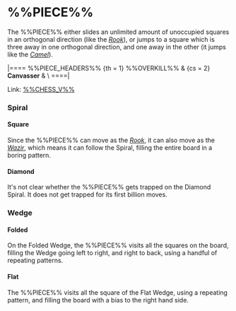 # %%PIECE%%

The %%PIECE%% either slides an unlimited amount of unoccupied squares
in an orthogonal direction (like the [*Rook*](rook.html)), 
or jumps to a square which is three away in one orthogonal direction,
and one away in the other (it jumps like the [*Camel*](camel.html)).

|====
%%PIECE_HEADERS%%
  {th = 1}  %%OVERKILL%%
& {cs = 2}  **Canvasser**
&           \\
====|

Link: [%%CHESS_V%%](#piece:canvassr)

### Spiral

#### Square

Since the %%PIECE%% can move as the [*Rook*](rook.html), it
can also move as the [*Wazir*](wazir.html), which means it can
follow the Spiral, filling the entire board in a boring pattern.

#### Diamond

It's not clear whether the %%PIECE%% gets trapped on the Diamond
Spiral. It does not get trapped for its first billion moves.

### Wedge

#### Folded

On the Folded Wedge, the %%PIECE%% visits all the squares on
the board, filling the Wedge going left to right, and right to back,
using a handful of repeating patterns.

#### Flat

The %%PIECE%% visits all the square of the Flat Wedge, using
a repeating pattern, and filling the board with a bias to the right
hand side.
